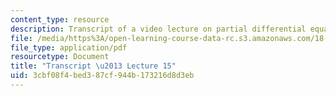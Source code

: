 ```yaml
---
content_type: resource
description: Transcript of a video lecture on partial differential equations.
file: /media/https%3A/open-learning-course-data-rc.s3.amazonaws.com/18-02-multivariable-calculus-fall-2007/3cbf08f4bed387cf944b173216d8d3eb_18_022007L15.pdf
file_type: application/pdf
resourcetype: Document
title: "Transcript \u2013 Lecture 15"
uid: 3cbf08f4-bed3-87cf-944b-173216d8d3eb
---
```

